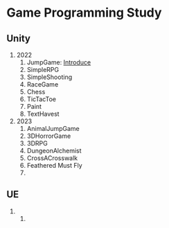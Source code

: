 # Game Programming Study
## Unity
1. 2022
   1) JumpGame: [Introduce](JumpGame/Introduce.md)
   2) SimpleRPG
   3) SimpleShooting
   4) RaceGame
   5) Chess
   6) TicTacToe
   7) Paint
   8) TextHavest
2. 2023
   1) AnimalJumpGame
   2) 3DHorrorGame
   3) 3DRPG
   4) DungeonAlchemist
   5) CrossACrosswalk
   6) Feathered Must Fly
   7)
## UE
1. 
   1) 
